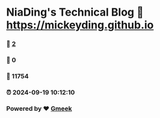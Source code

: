 # NiaDing's Technical Blog  :link: https://mickeyding.github.io 
### :page_facing_up: [2](https://mickeyding.github.io/tag.html) 
### :speech_balloon: 0 
### :hibiscus: 11754 
### :alarm_clock: 2024-09-19 10:12:10 
### Powered by :heart: [Gmeek](https://github.com/Meekdai/Gmeek)
